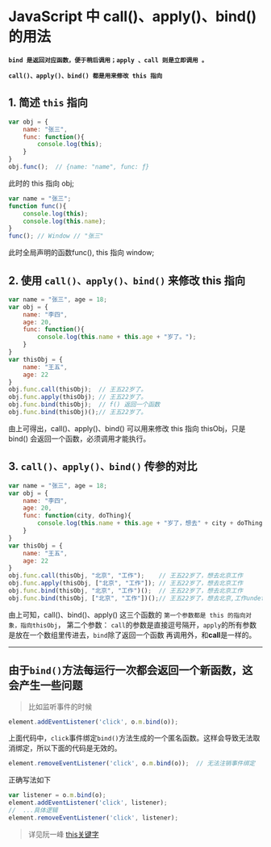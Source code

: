 # JavaScript 中 call()、apply()、bind() 的用法

**`bind 是返回对应函数，便于稍后调用；apply 、call 则是立即调用 。`**

**`call()、apply()、bind() 都是用来修改 this 指向`**


## 1. 简述 `this` 指向
```js
var obj = {
    name: "张三",
    func: function(){
        console.log(this);
    }
}
obj.func();  // {name: "name", func: ƒ}
```
此时的 this 指向 obj;

```js
var name = "张三";
function func(){
    console.log(this);
    console.log(this.name);
}
func(); // Window // "张三"
```
此时全局声明的函数func(), this 指向 window;


## 2. 使用 `call()、apply()、bind()` 来修改 this 指向
```js
var name = "张三", age = 18;
var obj = {
    name: "李四",
    age: 20,
    func: function(){
        console.log(this.name + this.age + "岁了。");
    }
}
var thisObj = {
    name: "王五",
    age: 22
}
obj.func.call(thisObj);  // 王五22岁了。
obj.func.apply(thisObj); // 王五22岁了。
obj.func.bind(thisObj);  // f() 返回一个函数
obj.func.bind(thisObj)();// 王五22岁了。
```
由上可得出，call()、apply()、bind() 可以用来修改 this 指向 thisObj，只是 bind() 会返回一个函数，必须调用才能执行。


## 3. `call()、apply()、bind()` 传参的对比
```js
var name = "张三", age = 18;
var obj = {
    name: "李四",
    age: 20,
    func: function(city, doThing){
        console.log(this.name + this.age + "岁了，想去" + city + doThing);
    }
}
var thisObj = {
    name: "王五",
    age: 22
}
obj.func.call(thisObj, "北京", "工作");    // 王五22岁了，想去北京工作
obj.func.apply(thisObj, ["北京", "工作"]); // 王五22岁了，想去北京工作
obj.func.bind(thisObj, "北京", "工作")();  // 王五22岁了，想去北京工作
obj.func.bind(thisObj, ["北京", "工作"])();// 王五22岁了，想去北京,工作undefined
```
由上可知，call()、bind()、apply() 这三个函数的
`第一个参数都是 this 的指向对象，指向thisObj`，
第二个参数： `call`的参数是直接逗号隔开，`apply`的所有参数是放在一个数组里传进去，`bind`除了返回一个函数 再调用外，和**call**是一样的。


------


## 由于`bind()`方法每运行一次都会返回一个**新函数**，这会产生一些问题
> 比如监听事件的时候 
```js
element.addEventListener('click', o.m.bind(o));
```
上面代码中，`click`事件绑定`bind()`方法生成的一个匿名函数。这样会导致无法取消绑定，所以下面的代码是无效的。
```js
element.removeEventListener('click', o.m.bind(o));  // 无法注销事件绑定
```
正确写法如下
```js
var listener = o.m.bind(o);
element.addEventListener('click', listener);
//  ...具体逻辑
element.removeEventListener('click', listener);
```

> 详见阮一峰 [this关键字](https://wangdoc.com/javascript/oop/this.html)